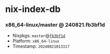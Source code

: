 # nix-index-db
### x86_64-linux/master @ 240821.fb3bf1d
- Nixpkgs: `master`@[`fb3bf1d`](https://github.com/NixOS/nixpkgs/commit/fb3bf1dec8573d3dd17fab205ecb88fddadc53c0)
- Platform: `x86_64-linux`
- Timestamp: `20240821013317`

